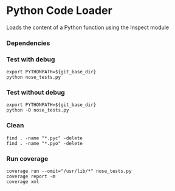 Python Code Loader
=============================

Loads the content of a Python function using the Inspect module


### Dependencies


### Test with debug

```
export PYTHONPATH=${git_base_dir}
python nose_tests.py
```


### Test without debug                                                                                                                                                                                                                                                         

```
export PYTHONPATH=${git_base_dir}
python -O nose_tests.py
```


### Clean

```
find . -name "*.pyc" -delete
find . -name "*.pyo" -delete
```


### Run coverage

```
coverage run --omit="/usr/lib/*" nose_tests.py
coverage report -m
coverage xml
```



